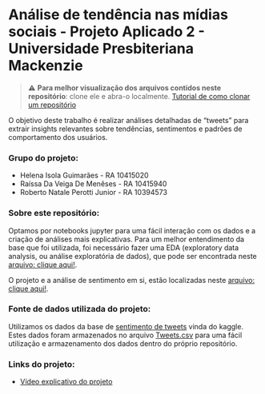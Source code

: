 # Análise de tendência nas mídias sociais - Projeto Aplicado 2 - Universidade Presbiteriana Mackenzie

> :warning: **Para melhor visualização dos arquivos contidos neste repositório**: clone ele e abra-o localmente. [Tutorial de como clonar um repositório](https://docs.github.com/pt/repositories/creating-and-managing-repositories/cloning-a-repository)

O objetivo deste trabalho é realizar análises detalhadas de “tweets” para extrair insights relevantes sobre tendências, sentimentos e padrões de comportamento dos usuários. 

### Grupo do projeto:
- Helena Isola Guimarães - RA 10415020
- Raíssa Da Veiga De Menêses - RA 10415940
- Roberto Natale Perotti Junior - RA 10394573

### Sobre este repositório:
Optamos por notebooks jupyter para uma fácil interação com os dados e a criação de análises mais explicativas. Para um melhor entendimento da base que foi utilizada, foi necessário fazer uma EDA (exploratory data analysis, ou análise exploratória de dados), que pode ser encontrada neste [arquivo: clique aqui!](https://github.com/higuima/projeto-aplicado-2/blob/main/analise_explorat%C3%B3ria.ipynb).

O projeto e a análise de sentimento em si, estão localizadas neste [arquivo: clique aqui!](https://github.com/higuima/projeto-aplicado-2/blob/main/tratamento_base.ipynb).

### Fonte de dados utilizada do projeto:
Utilizamos os dados da base de [sentimento de tweets](https://www.kaggle.com/datasets/yasserh/twitter-tweets-sentiment-dataset) vinda do kaggle. Estes dados foram armazenados no arquivo [Tweets.csv](https://github.com/higuima/projeto-aplicado-2/blob/main/Tweets.csv) para uma fácil utilização e armazenamento dos dados dentro do próprio repositório.

### Links do projeto:

- [Vídeo explicativo do projeto](https://www.youtube.com/watch?v=KQDJ9huDLeE&ab_channel=HelenaGuimar%C3%A3es)
